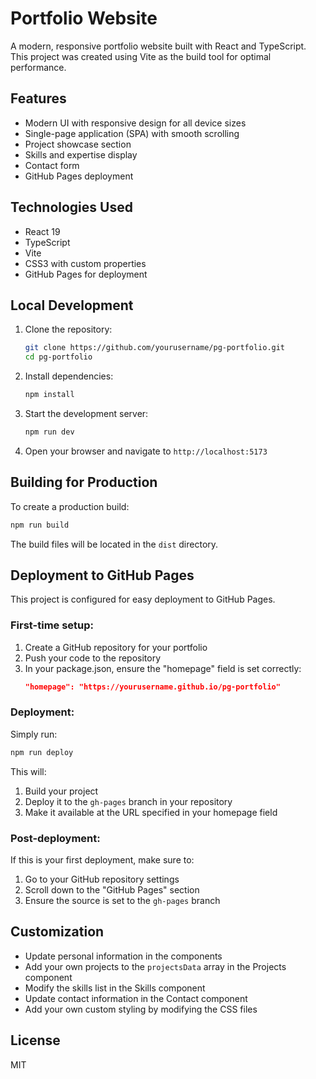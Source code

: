 # Portfolio Website

A modern, responsive portfolio website built with React and TypeScript. This project was created using Vite as the build tool for optimal performance.

## Features

- Modern UI with responsive design for all device sizes
- Single-page application (SPA) with smooth scrolling
- Project showcase section
- Skills and expertise display
- Contact form
- GitHub Pages deployment

## Technologies Used

- React 19
- TypeScript
- Vite
- CSS3 with custom properties
- GitHub Pages for deployment

## Local Development

1. Clone the repository:

   ```bash
   git clone https://github.com/yourusername/pg-portfolio.git
   cd pg-portfolio
   ```

2. Install dependencies:

   ```bash
   npm install
   ```

3. Start the development server:

   ```bash
   npm run dev
   ```

4. Open your browser and navigate to `http://localhost:5173`

## Building for Production

To create a production build:

```bash
npm run build
```

The build files will be located in the `dist` directory.

## Deployment to GitHub Pages

This project is configured for easy deployment to GitHub Pages.

### First-time setup:

1. Create a GitHub repository for your portfolio
2. Push your code to the repository
3. In your package.json, ensure the "homepage" field is set correctly:
   ```json
   "homepage": "https://yourusername.github.io/pg-portfolio"
   ```

### Deployment:

Simply run:

```bash
npm run deploy
```

This will:

1. Build your project
2. Deploy it to the `gh-pages` branch in your repository
3. Make it available at the URL specified in your homepage field

### Post-deployment:

If this is your first deployment, make sure to:

1. Go to your GitHub repository settings
2. Scroll down to the "GitHub Pages" section
3. Ensure the source is set to the `gh-pages` branch

## Customization

- Update personal information in the components
- Add your own projects to the `projectsData` array in the Projects component
- Modify the skills list in the Skills component
- Update contact information in the Contact component
- Add your own custom styling by modifying the CSS files

## License

MIT
